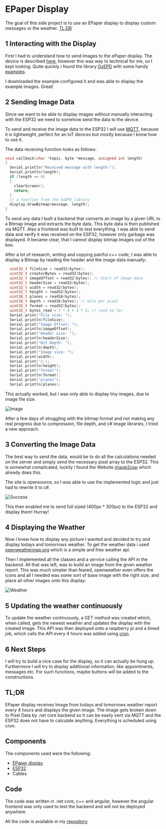 # EPaper Display

The goal of this side project is to use an EPaper display to display custom messages or the weather. [TL;DR](#tldr)

## 1 Interacting with the Display

First I had to understand how to send Images to the ePaper display. The device is described [here](https://www.waveshare.com/wiki/4.2inch_e-Paper_Module), however this was way to technical for me, so I kept looking.  Quite quickly i found the library [GxEPD](https://github.com/ZinggJM/GxEPD) with some handy [examples](https://github.com/ZinggJM/GxEPD/blob/master/examples/GxEPD_MultiDisplayExample/GxEPD_MultiDisplayExample.ino). 

I downloaded the example configured it and was able to display the example images. Great!

## 2 Sending Image Data

Since we want to be able to display images without manually interacting with the ESP32 we need to somehow send the data to the device.

To send and receive the image data to the ESP32 I will use [MQTT](https://mqtt.org/), because it is lightweight, perfect for an IoT devices but mostly because I know how to use it.

The data receiving function looks as follows:
```c++
void callback(char *topic, byte *message, unsigned int length)
{
  Serial.println("Received message with length:");
  Serial.println(length);
  if (length == 0)
  {
    clearScreen();
    return;
  }  
  // a function from the GxEPD library
  display.drawBitmap(message, length);
}
```

To send any data I built a backend that converts an image by a given URL to a Bitmap image and extracts the byte data. This byte data is then published via MQTT. Also a frontend was built to test everything. I was able to send data and verify it was received on the ESP32, however only garbage was displayed. It became clear, that I cannot display bitmap Images out of the box.

After a lot of research, writing and copying painful c++ code, I was able to display a Bitmap by reading the header and the image data manually: 
```c++
  uint32_t fileSize = read32(bytes);
  uint32_t creatorBytes = read32(bytes);
  uint32_t imageOffset = read32(bytes); // Start of image data
  uint32_t headerSize = read32(bytes);
  uint32_t width = read32(bytes);
  uint32_t height = read32(bytes);
  uint16_t planes = read16(bytes);
  uint16_t depth = read16(bytes); // bits per pixel
  uint32_t format = read32(bytes);
  uint32_t bytes_read = 7 * 4 + 3 * 2; // read so far
  Serial.print("File size: ");
  Serial.println(fileSize);
  Serial.print("Image Offset: ");
  Serial.println(imageOffset);
  Serial.print("Header size: ");
  Serial.println(headerSize);
  Serial.print("Bit Depth: ");
  Serial.println(depth);
  Serial.print("Image size: ");
  Serial.print(width);
  Serial.print('x');
  Serial.println(height);
  Serial.print("format");
  Serial.println(format);
  Serial.print("planes");
  Serial.println(planes);
```

This actually worked, but i was only able to display tiny images, due to image file size. 

![Image](2021-03-11-09-41-22.png)

After a few days of struggling with the bitmap format and not making any real progress due to compression, file depth, and c# image libraries, I tried a new approach.

## 3 Converting the Image Data

The best way to send the data, would be to do all the calculations needed on the server and simply send the necessary pixel array to the ESP32. This is somewhat complicated, luckily i found the Website [image2cpp](https://javl.github.io/image2cpp/) which already does this. 

The site is opensource, so I was able to use the implemented logic and just had to rewrite it to c#.

![Success](2021-03-11-09-48-27.png)

This then enabled me to send full sized (400px * 300px) to the ESP32 and display them! Hurray!

## 4 Displaying the Weather

Now I knew how to display any picture I wanted and decided to try and display todays and tomorrows weather. To get the weather data i used [openweathermap.org](https://openweathermap.org/api/one-call-api) which is a simple and free weather api. 

Then I implemented all the classes and a service calling the API in the backend. All that was left, was to build an image from the given weather report. 
This was much simpler than feared, openweather even offers the icons and all I needed was some sort of base image with the right size, and place all other images onto this display: 

![Weather](2021-03-11-09-54-43.png)

## 5 Updating the weather continuously

To update the weather continuously, a GET method was created which, when called, gets the newest weather and updates the display with the created image. 
This API was then deployed onto a raspberry pi and a timed job, which calls the API every 4 hours was added using [cron](https://www.digitalocean.com/community/tutorials/how-to-use-cron-to-automate-tasks-ubuntu-1804).

## 6 Next Steps

I will try to build a nice case for the display, so it can actually be hung up. Furthermore I will try to display additional information, like appointments, messages etc. For such functions, maybe buttons will be added to the constructions.


## TL;DR

EPaper display receives Image from todays and tomorrows weather report every 4 hours and displays the given image. The Image gets broken down to Pixel Data by .net core backend so it can be easily sent via MQTT and the ESP32 does not have to calculate anything. Everything is scheduled using cron.

## Components

The components used were the following:

- [EPaper display](https://www.bastelgarage.ch/400x300-4-2inch-e-ink-display?search=400x300%204.2inch%20E-Ink%20Display)
- [ESP32](https://www.bastelgarage.ch/wemos-lolin32-lite-board-esp32-rev1-4-mb-flash?search=esp32)
- Cables

## Code

The code was written in .net core, c++ and angular, however the angular frontend was only used to test the backend and will not be deployed anywhere.

All the code is available in my [repository](https://gf3r.visualstudio.com/EPaper/_git/EPaper.Web)


